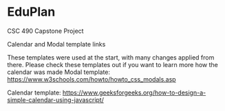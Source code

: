 # EduPlan
CSC 490 Capstone Project

Calendar and Modal template links

These templates were used at the start, with many changes applied from there. Please check these templates out if you want to learn more how the calendar was made
Modal template:
https://www.w3schools.com/howto/howto_css_modals.asp

Calendar template:
https://www.geeksforgeeks.org/how-to-design-a-simple-calendar-using-javascript/
